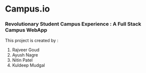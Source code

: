 # Campus.io
### Revolutionary Student Campus Experience : A Full Stack Campus WebApp

This project is created by :
1. Rajveer Goud
2. Ayush Nagre
3. Nitin Patel
4. Kuldeep Mudgal